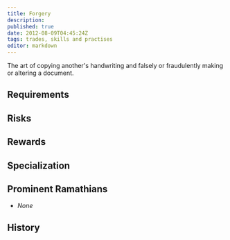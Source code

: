 ```yaml
---
title: Forgery
description:
published: true
date: 2012-08-09T04:45:24Z
tags: trades, skills and practises
editor: markdown
---
```


The art of copying another's handwriting and falsely or fraudulently making or altering a document.

## Requirements

## Risks

## Rewards

## Specialization

## Prominent Ramathians

- *None*

## History

